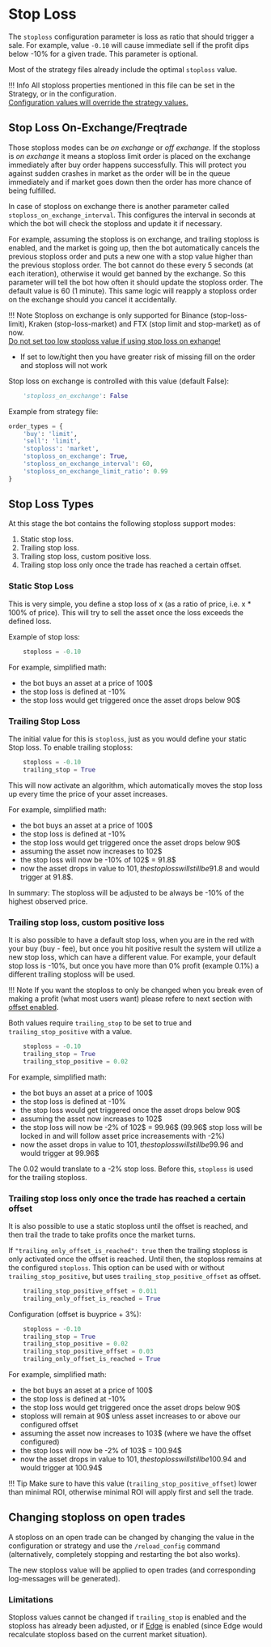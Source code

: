 # Stop Loss

The `stoploss` configuration parameter is loss as ratio that should trigger a sale.
For example, value `-0.10` will cause immediate sell if the profit dips below -10% for a given trade. This parameter is optional.

Most of the strategy files already include the optimal `stoploss` value.

!!! Info
    All stoploss properties mentioned in this file can be set in the Strategy, or in the configuration.  
    <ins>Configuration values will override the strategy values.</ins>

## Stop Loss On-Exchange/Freqtrade

Those stoploss modes can be *on exchange* or *off exchange*. If the stoploss is *on exchange* it means a stoploss limit order is placed on the exchange immediately after buy order happens successfully. This will protect you against sudden crashes in market as the order will be in the queue immediately and if market goes down then the order has more chance of being fulfilled.

In case of stoploss on exchange there is another parameter called `stoploss_on_exchange_interval`. This configures the interval in seconds at which the bot will check the stoploss and update it if necessary.

For example, assuming the stoploss is on exchange, and trailing stoploss is enabled, and the market is going up, then the bot automatically cancels the previous stoploss order and puts a new one with a stop value higher than the previous stoploss order.
The bot cannot do these every 5 seconds (at each iteration), otherwise it would get banned by the exchange.
So this parameter will tell the bot how often it should update the stoploss order. The default value is 60 (1 minute).
This same logic will reapply a stoploss order on the exchange should you cancel it accidentally.

!!! Note
    Stoploss on exchange is only supported for Binance (stop-loss-limit), Kraken (stop-loss-market) and FTX (stop limit and stop-market) as of now.  
    <ins>Do not set too low stoploss value if using stop loss on exhange!</ins>  
*   If set to low/tight then you have greater risk of missing fill on the order and stoploss will not work

Stop loss on exchange is controlled with this value (default False):

``` python
    'stoploss_on_exchange': False
```

Example from strategy file:

``` python
order_types = {
    'buy': 'limit',
    'sell': 'limit',
    'stoploss': 'market',
    'stoploss_on_exchange': True,
    'stoploss_on_exchange_interval': 60,
    'stoploss_on_exchange_limit_ratio': 0.99
}
```

## Stop Loss Types

At this stage the bot contains the following stoploss support modes:

1. Static stop loss.
2. Trailing stop loss.
3. Trailing stop loss, custom positive loss.
4. Trailing stop loss only once the trade has reached a certain offset.

### Static Stop Loss

This is very simple, you define a stop loss of x (as a ratio of price, i.e. x * 100% of price). This will try to sell the asset once the loss exceeds the defined loss.

Example of stop loss:

``` python
    stoploss = -0.10
```

For example, simplified math:
* the bot buys an asset at a price of 100$
* the stop loss is defined at -10%
* the stop loss would get triggered once the asset drops below 90$

### Trailing Stop Loss

The initial value for this is `stoploss`, just as you would define your static Stop loss.
To enable trailing stoploss:

``` python
    stoploss = -0.10
    trailing_stop = True
```

This will now activate an algorithm, which automatically moves the stop loss up every time the price of your asset increases.

For example, simplified math:

* the bot buys an asset at a price of 100$
* the stop loss is defined at -10%
* the stop loss would get triggered once the asset drops below 90$
* assuming the asset now increases to 102$
* the stop loss will now be -10% of 102$ = 91.8$
* now the asset drops in value to 101$, the stop loss will still be 91.8$ and would trigger at 91.8$.

In summary: The stoploss will be adjusted to be always be -10% of the highest observed price.

### Trailing stop loss, custom positive loss

It is also possible to have a default stop loss, when you are in the red with your buy (buy - fee), but once you hit positive result the system will utilize a new stop loss, which can have a different value.
For example, your default stop loss is -10%, but once you have more than 0% profit (example 0.1%) a different trailing stoploss will be used.

!!! Note
    If you want the stoploss to only be changed when you break even of making a profit (what most users want) please refere to next section with [offset enabled](#Trailing-stop-loss-only-once-the-trade-has-reached-a-certain-offset).

Both values require `trailing_stop` to be set to true and `trailing_stop_positive` with a value.

``` python
    stoploss = -0.10
    trailing_stop = True
    trailing_stop_positive = 0.02
```

For example, simplified math:

* the bot buys an asset at a price of 100$
* the stop loss is defined at -10%
* the stop loss would get triggered once the asset drops below 90$
* assuming the asset now increases to 102$
* the stop loss will now be -2% of 102$ = 99.96$ (99.96$ stop loss will be locked in and will follow asset price increasements with -2%)
* now the asset drops in value to 101$, the stop loss will still be 99.96$ and would trigger at 99.96$

The 0.02 would translate to a -2% stop loss.
Before this, `stoploss` is used for the trailing stoploss.

### Trailing stop loss only once the trade has reached a certain offset

It is also possible to use a static stoploss until the offset is reached, and then trail the trade to take profits once the market turns.

If `"trailing_only_offset_is_reached": true` then the trailing stoploss is only activated once the offset is reached. Until then, the stoploss remains at the configured `stoploss`.
This option can be used with or without `trailing_stop_positive`, but uses `trailing_stop_positive_offset` as offset.

``` python
    trailing_stop_positive_offset = 0.011
    trailing_only_offset_is_reached = True
```

Configuration (offset is buyprice + 3%):

``` python
    stoploss = -0.10
    trailing_stop = True
    trailing_stop_positive = 0.02
    trailing_stop_positive_offset = 0.03
    trailing_only_offset_is_reached = True
```

For example, simplified math:

* the bot buys an asset at a price of 100$
* the stop loss is defined at -10%
* the stop loss would get triggered once the asset drops below 90$
* stoploss will remain at 90$ unless asset increases to or above our configured offset
* assuming the asset now increases to 103$ (where we have the offset configured)
* the stop loss will now be -2% of 103$ = 100.94$
* now the asset drops in value to 101$, the stop loss will still be 100.94$ and would trigger at 100.94$

!!! Tip
    Make sure to have this value (`trailing_stop_positive_offset`) lower than minimal ROI, otherwise minimal ROI will apply first and sell the trade.

## Changing stoploss on open trades

A stoploss on an open trade can be changed by changing the value in the configuration or strategy and use the `/reload_config` command (alternatively, completely stopping and restarting the bot also works).

The new stoploss value will be applied to open trades (and corresponding log-messages will be generated).

### Limitations

Stoploss values cannot be changed if `trailing_stop` is enabled and the stoploss has already been adjusted, or if [Edge](edge.md) is enabled (since Edge would recalculate stoploss based on the current market situation).
